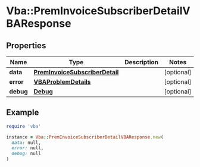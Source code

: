 # Vba::PremInvoiceSubscriberDetailVBAResponse

## Properties

| Name | Type | Description | Notes |
| ---- | ---- | ----------- | ----- |
| **data** | [**PremInvoiceSubscriberDetail**](PremInvoiceSubscriberDetail.md) |  | [optional] |
| **error** | [**VBAProblemDetails**](VBAProblemDetails.md) |  | [optional] |
| **debug** | [**Debug**](Debug.md) |  | [optional] |

## Example

```ruby
require 'vba'

instance = Vba::PremInvoiceSubscriberDetailVBAResponse.new(
  data: null,
  error: null,
  debug: null
)
```

